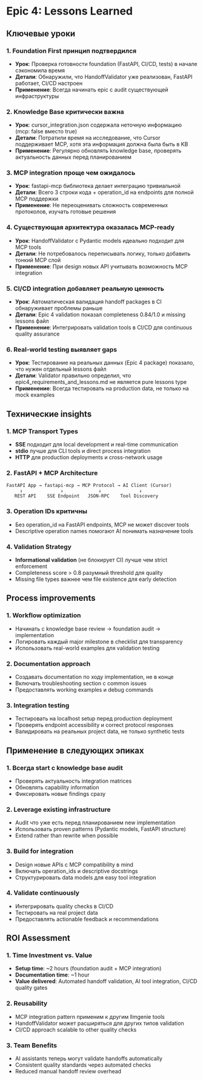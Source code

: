 # Epic 4: Lessons Learned

## Ключевые уроки

### 1. Foundation First принцип подтвердился
- **Урок**: Проверка готовности foundation (FastAPI, CI/CD, tests) в начале сэкономила время
- **Детали**: Обнаружили, что HandoffValidator уже реализован, FastAPI работает, CI/CD настроен
- **Применение**: Всегда начинать epic с audit существующей инфраструктуры

### 2. Knowledge Base критически важна
- **Урок**: cursor_integration.json содержала неточную информацию (mcp: false вместо true)
- **Детали**: Потратили время на исследование, что Cursor поддерживает MCP, хотя эта информация должна была быть в KB
- **Применение**: Регулярно обновлять knowledge base, проверять актуальность данных перед планированием

### 3. MCP integration проще чем ожидалось
- **Урок**: fastapi-mcp библиотека делает интеграцию тривиальной
- **Детали**: Всего 3 строки кода + operation_id на endpoints для полной MCP поддержки
- **Применение**: Не переоценивать сложность современных протоколов, изучать готовые решения

### 4. Существующая архитектура оказалась MCP-ready
- **Урок**: HandoffValidator с Pydantic models идеально подходит для MCP tools
- **Детали**: Не потребовалось переписывать логику, только добавить тонкий MCP слой
- **Применение**: При design новых API учитывать возможность MCP integration

### 5. CI/CD integration добавляет реальную ценность
- **Урок**: Автоматическая валидация handoff packages в CI обнаруживает проблемы раньше
- **Детали**: Epic 4 validation показал completeness 0.84/1.0 и missing lessons файл
- **Применение**: Интегрировать validation tools в CI/CD для continuous quality assurance

### 6. Real-world testing выявляет gaps
- **Урок**: Тестирование на реальных данных (Epic 4 package) показало, что нужен отдельный lessons файл
- **Детали**: Validator правильно определил, что epic4_requirements_and_lessons.md не является pure lessons type
- **Применение**: Всегда тестировать на production data, не только на mock examples

## Технические insights

### 1. MCP Transport Types
- **SSE** подходит для local development и real-time communication
- **stdio** лучше для CLI tools и direct process integration
- **HTTP** для production deployments и cross-network usage

### 2. FastAPI + MCP Architecture
```
FastAPI App → fastapi-mcp → MCP Protocol → AI Client (Cursor)
     ↓              ↓             ↓              ↓
   REST API    SSE Endpoint   JSON-RPC    Tool Discovery
```

### 3. Operation IDs критичны
- Без operation_id на FastAPI endpoints, MCP не может discover tools
- Descriptive operation names помогают AI понимать назначение tools

### 4. Validation Strategy
- **Informational validation** (не блокирует CI) лучше чем strict enforcement
- Completeness score > 0.8 разумный threshold для quality
- Missing file types важнее чем file existence для early detection

## Process improvements

### 1. Workflow optimization
- Начинать с knowledge base review → foundation audit → implementation
- Логировать каждый major milestone в checklist для transparency
- Использовать real-world examples для validation testing

### 2. Documentation approach
- Создавать documentation по ходу implementation, не в конце
- Включать troubleshooting section с common issues
- Предоставлять working examples и debug commands

### 3. Integration testing
- Тестировать на localhost setup перед production deployment
- Проверять endpoint accessibility и correct protocol responses
- Валидировать на реальных project data, не только synthetic tests

## Применение в следующих эпиках

### 1. Всегда start с knowledge base audit
- Проверять актуальность integration matrices
- Обновлять capability information
- Фиксировать новые findings сразу

### 2. Leverage existing infrastructure
- Audit что уже есть перед планированием new implementation
- Использовать proven patterns (Pydantic models, FastAPI structure)
- Extend rather than rewrite when possible

### 3. Build for integration
- Design новые APIs с MCP compatibility в mind
- Включать operation_ids и descriptive docstrings
- Структурировать data models для easy tool integration

### 4. Validate continuously
- Интегрировать quality checks в CI/CD
- Тестировать на real project data
- Предоставлять actionable feedback и recommendations

## ROI Assessment

### 1. Time Investment vs. Value
- **Setup time**: ~2 hours (foundation audit + MCP integration)
- **Documentation time**: ~1 hour
- **Value delivered**: Automated handoff validation, AI tool integration, CI/CD quality gates

### 2. Reusability
- MCP integration pattern применим к другим llmgenie tools
- HandoffValidator может расширяться для других типов validation
- CI/CD approach scalable to other quality checks

### 3. Team Benefits
- AI assistants теперь могут validate handoffs automatically
- Consistent quality standards через automated checks
- Reduced manual handoff review overhead 